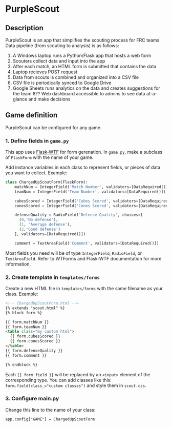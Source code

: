 ﻿# PurpleScout

## Description
PurpleScout is an app that simplifies the scouting process for FRC teams. 
Data pipeline (from scouting to analysis) is as follows:

1. A Windows laptop runs a Python/Flask app that hosts a web form
2. Scouters collect data and input into the app
3. After each match, an HTML form is submitted that contains the data
4. Laptop recieves POST request
5. Data from scouts is combined and organized into a CSV file
6. CSV file is periodically synced to Google Drive
7. Google Sheets runs analytics on the data and creates suggestions for the team
8?? Web dashboard accessible to admins to see data at-a-glance and make decisions

## Game definition
PurpleScout can be configured for any game. 

### 1. Define fields in `game.py`
This app uses [Flask-WTF](https://flask-wtf.readthedocs.io/en/1.2.x/quickstart/#creating-forms) for form gerenation. In `game.py`, make a subclass of `FlaskForm` with the name of your game.

Add instance variables in each class to represent fields, or pieces of data you want to collect. Example:

```python
class ChargedUpScoutForm(FlaskForm):
    matchNum = IntegerField('Match Number', validators=[DataRequired()])
    teamNum = IntegerField('Team Number', validators=[DataRequired()])

    cubesScored = IntegerField('Cubes Scored', validators=[DataRequired()])
    conesScored = IntegerField('Cones Scored', validators=[DataRequired()])

    defenseQuality = RadioField('Defense Quality', choices=[
      (0,'No defense'),
      (1, 'Average defense'),
      (2,'Good defense')
    ], validators=[DataRequired()])

    comment = TextAreaField('Comment', validators=[DataRequired()])
```

Most fields you need will be of type `IntegerField`, `RadioField`, or `TextAreaField`. Refer to WTForms and Flask-WTF documentation for more information.

### 2. Create template in `templates/forms`

Create a new HTML file in `templates/forms` with the same filename as your class. Example:

```html
<!-- ChargedUpScoutForm.html -->
{% extends "scout.html" %}
{% block form %}

{{ form.matchNum }}
{{ form.teamNum }}
<table class="my custom html">
  {{ form.cubesScored }}
  {{ form.conesScored }}
</table>
{{ form.defenseQuality }}
{{ form.comment }}

{% endblock %}
```
Each `{{ form.field }}` will be replaced by an `<input>` element of the corresponding type. You can add classes like this: `form.field(class_="custom classes")` and style them in `scout.css`.

### 3. Configure main.py

Change this line to the name of your class:
```
app.config["GAME"] = ChargedUpScoutForm
```
